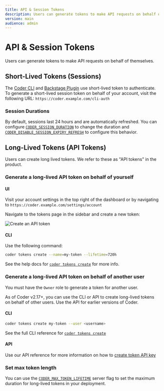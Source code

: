 ```yaml
---
title: API & Session Tokens
description: Users can generate tokens to make API requests on behalf of themselves.
version: main
audience: admin
---
```

# API & Session Tokens

Users can generate tokens to make API requests on behalf of themselves.

## Short-Lived Tokens (Sessions)

The [Coder CLI](../../install/cli) and
[Backstage Plugin](https://github.com/coder/backstage-plugins) use short-lived
token to authenticate. To generate a short-lived session token on behalf of your
account, visit the following URL: `https://coder.example.com/cli-auth`

### Session Durations

By default, sessions last 24 hours and are automatically refreshed. You can
configure
[`CODER_SESSION_DURATION`](../../reference/cli/server#--session-duration) to
change the duration and
[`CODER_DISABLE_SESSION_EXPIRY_REFRESH`](../../reference/cli/server#--disable-session-expiry-refresh)
to configure this behavior.

## Long-Lived Tokens (API Tokens)

Users can create long lived tokens. We refer to these as "API tokens" in the
product.

### Generate a long-lived API token on behalf of yourself

<div class="tabs">

#### UI

Visit your account settings in the top right of the dashboard or by navigating
to `https://coder.example.com/settings/account`

Navigate to the tokens page in the sidebar and create a new token:

![Create an API token](%images/%images/./../images/admin/users/create-token.png)

#### CLI

Use the following command:

```sh
coder tokens create --name=my-token --lifetime=720h
```

See the help docs for
[`coder tokens create`](../../reference/cli/tokens_create) for more info.

</div>

### Generate a long-lived API token on behalf of another user

You must have the `Owner` role to generate a token for another user.

As of Coder v2.17+, you can use the CLI or API to create long-lived tokens on
behalf of other users. Use the API for earlier versions of Coder.

<div class="tabs">

#### CLI

```sh
coder tokens create my-token --user <username>
```

See the full CLI reference for
[`coder tokens create`](../../reference/cli/tokens_create)

#### API

Use our API reference for more information on how to
[create token API key](../../reference/api/users#create-token-api-key)

</div>

### Set max token length

You can use the
[`CODER_MAX_TOKEN_LIFETIME`](https://coder.com/docs/reference/cli/server#--max-token-lifetime)
server flag to set the maximum duration for long-lived tokens in your
deployment.
